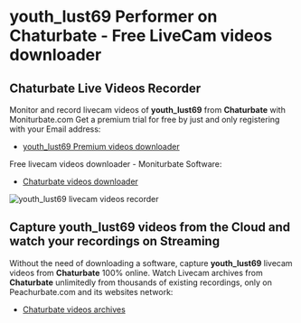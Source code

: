 # youth_lust69 Performer on Chaturbate - Free LiveCam videos downloader

## Chaturbate Live Videos Recorder

Monitor and record livecam videos of **youth_lust69** from **Chaturbate** with Moniturbate.com
Get a premium trial for free by just and only registering with your Email address:
* [youth_lust69 Premium videos downloader](https://moniturbate.com/request-demo-licence-key.html)

Free livecam videos downloader - Moniturbate Software:
* [Chaturbate videos downloader](https://moniturbate.com/moniturbate-download-software.html)

![youth_lust69 livecam videos recorder](https://peachurnet.com/templates/moniturbate-software.png)


## Capture youth_lust69 videos from the Cloud and watch your recordings on Streaming

Without the need of downloading a software, capture **youth_lust69** livecam videos from **Chaturbate** 100% online.
Watch Livecam archives from **Chaturbate** unlimitedly from thousands of existing recordings, only on Peachurbate.com and its websites network:
* [Chaturbate videos archives](https://peachurnet.com/)